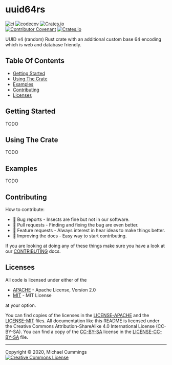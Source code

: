 # uuid64rs
[![ci](https://github.com/Dragonrun1/uuid64rs/workflows/ci/badge.svg)](https://github.com/Dragonrun1/uuid64rs/actions)
[![codecov](https://codecov.io/gh/Dragonrun1/uuid64rs/branch/main/graph/badge.svg)](https://codecov.io/gh/Dragonrun1/uuid64rs)
[![Crates.io](https://img.shields.io/crates/v/uuid64rs)](https://crates.io/crates/uuid64rs)
<br>
[![Contributor Covenant](https://img.shields.io/badge/Contributor%20Covenant-v2.0%20adopted-ff69b4.svg)](CODE_OF_CONDUCT.md)
[![Crates.io](https://img.shields.io/crates/l/uuid64rs)](https://github.com/Dragonrun1/uuid64rs/blob/main/README.md#licenses)

UUID v4 (random) Rust crate with an additional custom base 64 encoding which is
web and database friendly.

## Table Of Contents

* [Getting Started](#getting-started)
* [Using The Crate](#using-the-crate)
* [Examples](#examples)
* [Contributing](#contributing)
* [Licenses](#licenses)

## Getting Started

TODO

## Using The Crate

TODO

## Examples

TODO

## Contributing

How to contribute:

* :bug: Bug reports - Insects are fine but not in our software.
* :star_struck: Pull requests - Finding and fixing the bug are even better.
* :thinking: Feature requests - Always interest in hear ideas to make things better.
* :hugs: Improving the docs - Easy way to start contributing.

If you are looking at doing any of these things make sure you have a look at our
[CONTRIBUTING] docs.

## Licenses

All code is licensed under either of the

  * [APACHE] - Apache License, Version 2.0
  * [MIT] - MIT License

at your option.

You can find copies of the licenses in the [LICENSE-APACHE] and the
[LICENSE-MIT] files.
All documentation like this README is licensed under the Creative Commons
Attribution-ShareAlike 4.0 International License (CC-BY-SA).
You can find a copy of the [CC-BY-SA] license in the [LICENSE-CC-BY-SA] file.

[APACHE]: https://opensource.org/licenses/Apache-2.0
[CC-BY-SA]: http://creativecommons.org/licenses/by-sa/4.0/
[Cargo.toml]: https://doc.rust-lang.org/cargo/guide/dependencies.html
[CONTRIBUTING]: CONTRIBUTING.md
[Contributor Covenant Code of Conduct]: CODE_OF_CONDUCT.md
[LICENSE-APACHE]: LICENSE-APACHE
[LICENSE-CC-BY-SA]: LICENSE-CC-BY-SA
[LICENSE-MIT]: LICENSE-MIT
[MIT]: https://opensource.org/licenses/MIT
[Rust]: https://www.rust-lang.org/
[cargo-edit]: https://crates.io/crates/cargo-edit

<hr>
Copyright &copy; 2020, Michael Cummings<br/>
<a rel="license" href="http://creativecommons.org/licenses/by-sa/4.0/">
<img alt="Creative Commons License" style="border-width:0" src="https://i.creativecommons.org/l/by-sa/4.0/88x31.png" />
</a>
